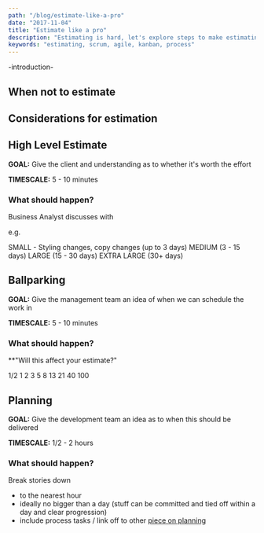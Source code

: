 ```yaml
---
path: "/blog/estimate-like-a-pro"
date: "2017-11-04"
title: "Estimate like a pro"
description: "Estimating is hard, let's explore steps to make estimating simpler and more accurate"
keywords: "estimating, scrum, agile, kanban, process"
---
```


-introduction-

## When not to estimate

## Considerations for estimation

## High Level Estimate

**GOAL:** Give the client and understanding as to whether it's worth the effort

**TIMESCALE:** 5 - 10 minutes

### What should happen?

Business Analyst discusses with 

e.g.

SMALL - Styling changes, copy changes (up to 3 days)
MEDIUM (3 - 15 days)
LARGE (15 - 30 days)
EXTRA LARGE (30+ days)

## Ballparking

**GOAL:** Give the management team an idea of when we can schedule the work in

**TIMESCALE:** 5 - 10 minutes

### What should happen?

**"Will this affect your estimate?"

1/2
1
2
3
5
8
13
21
40
100

## Planning

**GOAL:** Give the development team an idea as to when this should be delivered

**TIMESCALE:** 1/2 - 2 hours

### What should happen?

Break stories down
* to the nearest hour
* ideally no bigger than a day (stuff can be committed and tied off within a day and clear progression)
* include process tasks / link off to other [piece on planning](/blog/plan-in-pairs)
